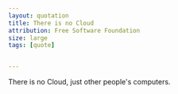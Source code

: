 ```yaml
---
layout: quotation
title: There is no Cloud
attribution: Free Software Foundation
size: large
tags: [quote]


---
```


There is no Cloud, just other people's computers.
